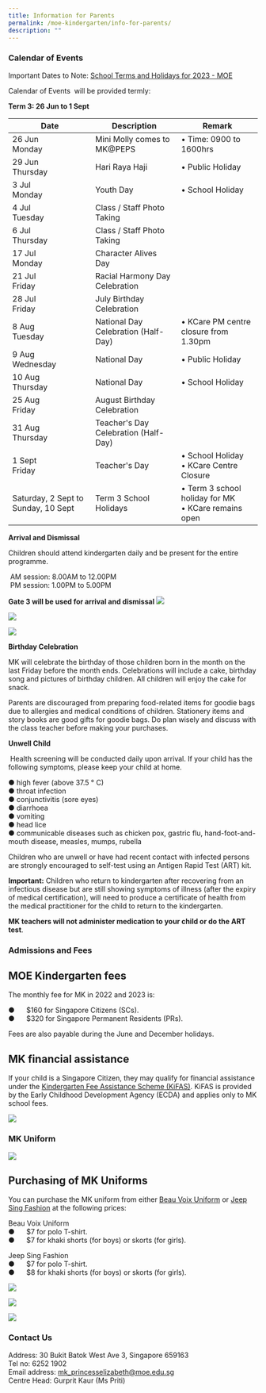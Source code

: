 ```yaml
---
title: Information for Parents
permalink: /moe-kindergarten/info-for-parents/
description: ""
---
```

### Calendar of Events ###

Important Dates to Note: [School Terms and Holidays for 2023 - MOE](https://www.moe.gov.sg/news/press-releases/20221019-school-terms-and-holidays-for-2023)

Calendar of Events&nbsp; will be provided termly:

**Term 3: 26 Jun to 1 Sept**

| Date | Description | Remark |
| -------- | -------- | -------- |
| 26 Jun <br> Monday     | Mini Molly comes to MK@PEPS     | • Time: 0900 to 1600hrs     |
| 29 Jun <br> Thursday    | Hari Raya Haji     | • Public Holiday     |
| 3 Jul <br> Monday    | Youth Day     | • School Holiday     |
| 4 Jul <br> Tuesday    | Class / Staff Photo Taking     |    |
| 6 Jul <br> Thursday    | Class / Staff Photo Taking     |     |
| 17 Jul <br> Monday    | Character Alives Day    |      |
| 21 Jul <br> Friday    | Racial Harmony Day Celebration     |      |
| 28 Jul <br>Friday    | July Birthday Celebration     |      |
| 8 Aug <br> Tuesday    | National Day Celebration (Half-Day)     | • KCare PM centre closure from 1.30pm     |
| 9 Aug <br> Wednesday    | National Day     | • Public Holiday     |
| 10 Aug <br> Thursday    | National Day     | • School Holiday     |
| 25 Aug <br> Friday    | August Birthday Celebration     |      |
| 31 Aug <br> Thursday    | Teacher's Day Celebration (Half-Day)     |      |
| 1 Sept <br> Friday    | Teacher's Day     | • School Holiday<br>• KCare Centre Closure  |
| Saturday, 2 Sept to Sunday, 10 Sept    | Term 3 School Holidays     | • Term 3 school holiday for MK <br>• KCare remains open     |


 **Arrival and Dismissal**

Children should attend kindergarten daily and be present for the entire programme.

&nbsp;AM session: 8.00AM to 12.00PM <br>
&nbsp;PM session: 1.00PM to 5.00PM <br>

**Gate 3 will be used for arrival and dismissal**
![](/images/2023%20MK/Picture8.png)

![](/images/2023%20MK/Picture9.png)

![](/images/2023%20MK/Picture10.png)


**Birthday Celebration**

MK will celebrate the birthday of those children born in the month on the last Friday before the month ends. Celebrations will include a cake, birthday song and pictures of birthday children. All children will enjoy the cake for snack.

Parents are discouraged from preparing food-related items for goodie bags due to allergies and medical conditions of children. Stationery items and story books are good gifts for goodie bags. Do plan wisely and discuss with the class teacher before making your purchases.

**Unwell Child**

&nbsp;Health screening will be conducted daily upon arrival.
If your child has the following symptoms, please keep your child at home.

●&nbsp;high fever (above 37.5 ° C)<br>
●&nbsp;throat infection <br>
●&nbsp;conjunctivitis (sore eyes) <br>
●&nbsp;diarrhoea <br>
●&nbsp;vomiting <br>
●&nbsp;head lice <br>
●&nbsp;communicable diseases such as chicken pox, gastric flu, hand-foot-and-mouth disease, measles, mumps, rubella

Children who are unwell or have had recent contact with infected persons are strongly encouraged to self-test using an Antigen Rapid Test (ART) kit.

**Important:** Children who return to kindergarten after recovering from an infectious disease but are still showing symptoms of illness (after the expiry of medical certification), will need to produce a certificate of health from the medical practitioner for the child to return to the kindergarten.

**MK teachers will not administer medication to your child or do the ART test**.


### Admissions and Fees ###

MOE Kindergarten fees
---------------------

The monthly fee for MK in 2022 and 2023 is:

●&nbsp;&nbsp;&nbsp;&nbsp;&nbsp; $160 for Singapore Citizens (SCs). <br>
●&nbsp;&nbsp;&nbsp;&nbsp;&nbsp; $320 for Singapore Permanent Residents (PRs).

Fees are also payable during the June and December holidays.

MK financial assistance
-----------------------

If your child is a Singapore Citizen, they may qualify for financial assistance under the [Kindergarten Fee Assistance Scheme (KiFAS)](https://www.ecda.gov.sg/Pages/Subsidies-and-Financial-Assistance.aspx#KIFAS). KiFAS is provided by the Early Childhood Development Agency (ECDA) and applies only to MK school fees.

![](/images/2023%20MK/Picture11.png)

### MK Uniform ###

![](/images/2023%20MK/Picture12.png)



Purchasing of MK Uniforms
-------------------------

You can purchase the MK uniform from either [Beau Voix Uniform](https://beauvoix.com/preschool/) or [Jeep Sing Fashion](https://jeepsinguniform.com/collections/moe-kindergarten-uniforms) at the following prices:

Beau Voix Uniform <br>
●&nbsp;&nbsp;&nbsp;&nbsp;&nbsp; $7 for polo T-shirt. <br>
●&nbsp;&nbsp;&nbsp;&nbsp;&nbsp; $7 for khaki shorts (for boys) or skorts (for girls).

Jeep Sing Fashion <br>
●&nbsp;&nbsp;&nbsp;&nbsp;&nbsp; $7 for polo T-shirt. <br>
●&nbsp;&nbsp;&nbsp;&nbsp;&nbsp; $8 for khaki shorts (for boys) or skorts (for girls).

![](/images/2023%20MK/Picture13.png)

![](/images/2023%20MK/Picture14.png)

![](/images/2023%20MK/Picture15.png)


### Contact Us ###

Address: 30 Bukit Batok West Ave 3, Singapore 659163 <br>
Tel no: 6252 1902 <br>
Email address: [mk\_princesselizabeth@moe.edu.sg](mailto:mk_princesselizabeth@moe.edu.sg) <br>
Centre Head: Gurprit Kaur (Ms Priti)